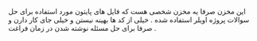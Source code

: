 این مخزن صرفا یه مخزن شخصی هست که فایل های پایتون مورد استفاده برای حل سوالات پروژه اویلر استفاده شده .
خیلی از کد ها بهینه نیستن و خیلی جای کار دارن و صرفا برای حل مسئله نوشته شدن در زمان فراغت .